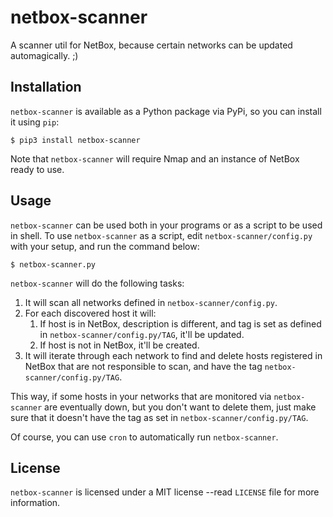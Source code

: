 # netbox-scanner
A scanner util for NetBox, because certain networks can be updated automagically.  ;)

## Installation
`netbox-scanner` is available as a Python package via PyPi, so you can install it using `pip`:

    $ pip3 install netbox-scanner

Note that `netbox-scanner` will require Nmap and an instance of NetBox ready to use.

## Usage
`netbox-scanner` can be used both in your programs or as a script to be used in shell.  To use `netbox-scanner` as a script, edit `netbox-scanner/config.py` with your setup, and run the command below:

    $ netbox-scanner.py

`netbox-scanner` will do the following tasks:

1. It will scan all networks defined in `netbox-scanner/config.py`.
2. For each discovered host it will:
    1. If host is in NetBox, description is different, and tag is set as defined in `netbox-scanner/config.py/TAG`, it'll be updated.
    2. If host is not in NetBox, it'll be created.
3. It will iterate through each network to find and delete hosts registered in NetBox that are not responsible to scan, and have the tag `netbox-scanner/config.py/TAG`.

This way, if some hosts in your networks that are monitored via `netbox-scanner` are eventually down, but you don't want to delete them, just make sure that it doesn't have the tag as set in `netbox-scanner/config.py/TAG`.

Of course, you can use `cron` to automatically run `netbox-scanner`.

## License
`netbox-scanner` is licensed under a MIT license --read `LICENSE` file for more information.
